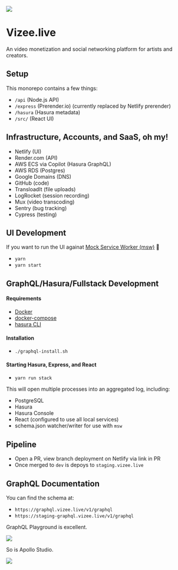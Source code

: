 
![](https://dam-media.s3.amazonaws.com/vizee.png)

# Vizee.live

An video monetization and social networking platform for artists and creators.
## Setup

This monorepo contains a few things:

* `/api` (Node.js API)
* `/express` (Prerender.io) (currently replaced by Netlify prerender)
* `/hasura` (Hasura metadata)
* `/src/` (React UI)

## Infrastructure, Accounts, and SaaS, oh my!

* Netlify (UI)
* Render.com (API)
* AWS ECS via Copilot (Hasura GraphQL)
* AWS RDS (Postgres)
* Google Domains (DNS)
* GitHub (code)
* TransloadIt (file uploads)
* LogRocket (session recording)
* Mux (video transcoding)
* Sentry (bug tracking)
* Cypress (testing)

## UI Development

If you want to run the UI againat [Mock Service Worker (msw)](https://github.com/mswjs/msw) 🎉

* `yarn`
* `yarn start`


## GraphQL/Hasura/Fullstack Development


#### Requirements

* [Docker](https://docs.docker.com/get-docker/)
* [docker-compose](https://docs.docker.com/compose/)
* [hasura CLI](https://hasura.io/docs/latest/graphql/core/hasura-cli/install-hasura-cli.html)

#### Installation

* `./graphql-install.sh`

#### Starting Hasura, Express, and React

* `yarn run stack`

This will open multiple processes into an aggregated log, including:

* PostgreSQL
* Hasura
* Hasura Console
* React (configured to use all local services)
* schema.json watcher/writer for use with `msw`

## Pipeline

* Open a PR, view branch deployment on Netlify via link in PR
* Once merged to `dev` is depoys to `staging.vizee.live`

## GraphQL Documentation

You can find the schema at:

* `https://graphql.vizee.live/v1/graphql`
* `https://staging-graphql.vizee.live/v1/graphql`

GraphQL Playground is excellent.

![](https://dam-media.s3.amazonaws.com/graphql-playground.png)

So is Apollo Studio.

![](https://dam-media.s3.amazonaws.com/apollo-studio.png)
